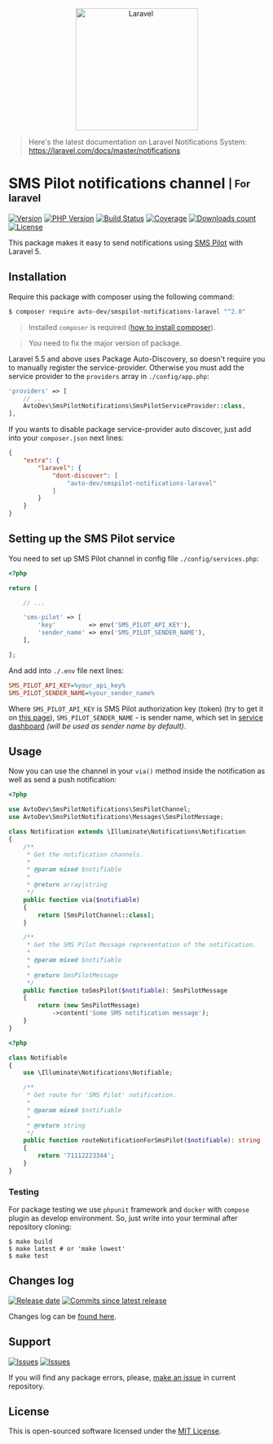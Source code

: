 <p align="center">
  <img src="https://laravel.com/assets/img/components/logo-laravel.svg" alt="Laravel" width="240" />
</p>

> Here's the latest documentation on Laravel Notifications System: https://laravel.com/docs/master/notifications

# SMS Pilot notifications channel <sub><sup>| For laravel</sup></sub>

[![Version][badge_packagist_version]][link_packagist]
[![PHP Version][badge_php_version]][link_packagist]
[![Build Status][badge_build_status]][link_build_status]
[![Coverage][badge_coverage]][link_coverage]
[![Downloads count][badge_downloads_count]][link_packagist]
[![License][badge_license]][link_license]

This package makes it easy to send notifications using [SMS Pilot][smspilot_home] with Laravel 5.

## Installation

Require this package with composer using the following command:

```bash
$ composer require avto-dev/smspilot-notifications-laravel "^2.0"
```

> Installed `composer` is required ([how to install composer][getcomposer]).

> You need to fix the major version of package.

Laravel 5.5 and above uses Package Auto-Discovery, so doesn't require you to manually register the service-provider. Otherwise you must add the service provider to the `providers` array in `./config/app.php`:

```php
'providers' => [
    // ...
    AvtoDev\SmsPilotNotifications\SmsPilotServiceProvider::class,
],
```

If you wants to disable package service-provider auto discover, just add into your `composer.json` next lines:

```json
{
    "extra": {
        "laravel": {
            "dont-discover": [
                "avto-dev/smspilot-notifications-laravel"
            ]
        }
    }
}
```

## Setting up the SMS Pilot service

You need to set up SMS Pilot channel in config file `./config/services.php`:

```php
<?php

return [

    // ...

    'sms-pilot' => [
        'key'         => env('SMS_PILOT_API_KEY'),
        'sender_name' => env('SMS_PILOT_SENDER_NAME'),
    ],

];
```

And add into `./.env` file next lines:

```ini
SMS_PILOT_API_KEY=%your_api_key%
SMS_PILOT_SENDER_NAME=%your_sender_name%
```

Where `SMS_PILOT_API_KEY` is SMS Pilot authorization key (token) (try to get it on [this page][smspilot_get_api_key]), `SMS_PILOT_SENDER_NAME` - is sender name, which set in [service dashboard][smspilot_sender_names] _(will be used as sender name by default)_.

## Usage

Now you can use the channel in your `via()` method inside the notification as well as send a push notification:

```php
<?php

use AvtoDev\SmsPilotNotifications\SmsPilotChannel;
use AvtoDev\SmsPilotNotifications\Messages\SmsPilotMessage;

class Notification extends \Illuminate\Notifications\Notification
{
    /**
     * Get the notification channels.
     *
     * @param mixed $notifiable
     *
     * @return array|string
     */
    public function via($notifiable)
    {
        return [SmsPilotChannel::class];
    }

    /**
     * Get the SMS Pilot Message representation of the notification.
     *
     * @param mixed $notifiable
     *
     * @return SmsPilotMessage
     */
    public function toSmsPilot($notifiable): SmsPilotMessage
    {
        return (new SmsPilotMessage)
            ->content('Some SMS notification message');
    }
}
```


```php
<?php

class Notifiable
{
    use \Illuminate\Notifications\Notifiable;

    /**
     * Get route for 'SMS Pilot' notification.
     *
     * @param mixed $notifiable
     *
     * @return string
     */
    public function routeNotificationForSmsPilot($notifiable): string
    {
        return '71112223344';
    }
}
```

### Testing

For package testing we use `phpunit` framework and `docker` with `compose` plugin as develop environment. So, just write into your terminal after repository cloning:

```shell
$ make build
$ make latest # or 'make lowest'
$ make test
```

## Changes log

[![Release date][badge_release_date]][link_releases]
[![Commits since latest release][badge_commits_since_release]][link_commits]

Changes log can be [found here][link_changes_log].

## Support

[![Issues][badge_issues]][link_issues]
[![Issues][badge_pulls]][link_pulls]

If you will find any package errors, please, [make an issue][link_create_issue] in current repository.

## License

This is open-sourced software licensed under the [MIT License][link_license].

[badge_packagist_version]:https://img.shields.io/packagist/v/avto-dev/smspilot-notifications-laravel.svg?maxAge=180
[badge_php_version]:https://img.shields.io/packagist/php-v/avto-dev/smspilot-notifications-laravel.svg?longCache=true
[badge_build_status]:https://img.shields.io/github/actions/workflow/status/avto-dev/smspilot-notifications-laravel/tests.yml
[badge_coverage]:https://img.shields.io/codecov/c/github/avto-dev/smspilot-notifications-laravel/master.svg?maxAge=60
[badge_downloads_count]:https://img.shields.io/packagist/dt/avto-dev/smspilot-notifications-laravel.svg?maxAge=180
[badge_license]:https://img.shields.io/packagist/l/avto-dev/smspilot-notifications-laravel.svg?longCache=true
[badge_release_date]:https://img.shields.io/github/release-date/avto-dev/smspilot-notifications-laravel.svg?style=flat-square&maxAge=180
[badge_commits_since_release]:https://img.shields.io/github/commits-since/avto-dev/smspilot-notifications-laravel/latest.svg?style=flat-square&maxAge=180
[badge_issues]:https://img.shields.io/github/issues/avto-dev/smspilot-notifications-laravel.svg?style=flat-square&maxAge=180
[badge_pulls]:https://img.shields.io/github/issues-pr/avto-dev/smspilot-notifications-laravel.svg?style=flat-square&maxAge=180
[link_releases]:https://github.com/avto-dev/smspilot-notifications-laravel/releases
[link_packagist]:https://packagist.org/packages/avto-dev/smspilot-notifications-laravel
[link_build_status]:https://github.com/avto-dev/smspilot-notifications-laravel/actions
[link_coverage]:https://codecov.io/gh/avto-dev/smspilot-notifications-laravel/
[link_changes_log]:https://github.com/avto-dev/smspilot-notifications-laravel/blob/master/CHANGELOG.md
[link_issues]:https://github.com/avto-dev/smspilot-notifications-laravel/issues
[link_create_issue]:https://github.com/avto-dev/smspilot-notifications-laravel/issues/new/choose
[link_commits]:https://github.com/avto-dev/smspilot-notifications-laravel/commits
[link_pulls]:https://github.com/avto-dev/smspilot-notifications-laravel/pulls
[link_license]:https://github.com/avto-dev/smspilot-notifications-laravel/blob/master/LICENSE
[smspilot_home]:https://smspilot.ru/
[smspilot_get_api_key]:https://smspilot.ru/my-settings.php#api
[smspilot_sender_names]:https://smspilot.ru/my-sender.php
[laravel_notifications]:https://laravel.com/docs/5.5/notifications
[getcomposer]:https://getcomposer.org/download/
